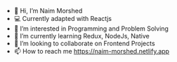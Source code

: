- 👋 Hi, I’m Naim Morshed
- 💻 Currently adapted with Reactjs
- 👀 I’m interested in Programming and Problem Solving
- 🌱 I’m currently learning Redux, NodeJs, Native
- 💞️ I’m looking to collaborate on Frontend Projects
- 📫 How to reach me https://naim-morshed.netlify.app

<!---
NaimMorshed-FrontendDev/NaimMorshed-FrontendDev is a ✨ special ✨ repository because its `README.md` (this file) appears on your GitHub profile.
You can click the Preview link to take a look at your changes.
--->
